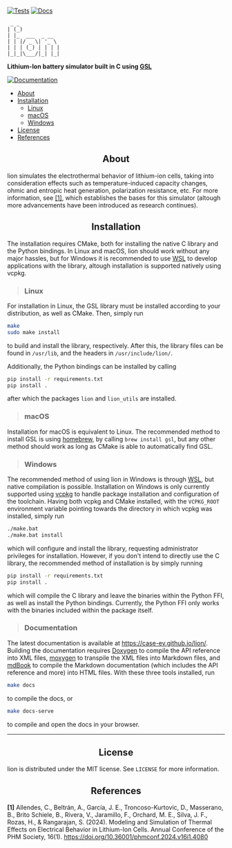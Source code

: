 [![Tests](https://github.com/case-ev/lion/actions/workflows/testing.yml/badge.svg)](https://github.com/case-ev/lion/actions/workflows/testing.yml)
[![Docs](https://github.com/case-ev/lion/actions/workflows/mdbook-pages.yml/badge.svg)](https://github.com/case-ev/lion/actions/workflows/mdbook-pages.yml)


```
 _ _
| (_)
| |_  ___  _ __
| | |/ _ \| '_ \
| | | (_) | | | |
|_|_|\___/|_| |_|

```

**Lithium-Ion battery simulator built in C using [GSL](https://www.gnu.org/software/gsl)**

[![Documentation](https://img.shields.io/badge/Documentation-000000?style=flat&logo=mdbook&logoColor=white)](https://case-ev.github.io/lion/)

- [About](#about)
- [Installation](#installation)
    - [Linux](#linux)
    - [macOS](#macos)
    - [Windows](#windows)
- [License](#license)
- [References](#references)

<h2 id="about" align="center">About</h2>

lion simulates the electrothermal behavior of lithium-ion cells, taking into consideration effects such as temperature-induced capacity changes, ohmic and entropic heat generation, polarization resistance, etc. For more information, see [[1]](#ref1), which establishes the bases for this simulator (altough more advancements have been introduced as research continues).

<h2 id="installation" align="center">Installation</h2>

The installation requires CMake, both for installing the native C library and the Python bindings. In Linux and macOS, lion should work without any major hassles, but for Windows it is recommended to use [WSL](https://learn.microsoft.com/en-us/windows/wsl/) to develop applications with the library, altough installation is supported natively using vcpkg.

>### Linux
For installation in Linux, the GSL library must be installed according to your distribution, as well as CMake. Then, simply run
```bash
make
sudo make install
```
to build and install the library, respectively. After this, the library files can be found in `/usr/lib`, and the headers in `/usr/include/lion/`.

Additionally, the Python bindings can be installed by calling
```bash
pip install -r requirements.txt
pip install .
```
after which the packages `lion` and `lion_utils` are installed.

>### macOS
Installation for macOS is equivalent to Linux. The recommended method to install GSL is using [homebrew](https://brew.sh/), by calling `brew install gsl`, but any other method should work as long as CMake is able to automatically find GSL.

>### Windows
The recommended method of using lion in Windows is through [WSL](https://learn.microsoft.com/en-us/windows/wsl/), but native compilation is possible. Installation on Windows is only currently supported using [vcpkg](https://learn.microsoft.com/en-us/vcpkg/) to handle package installation and configuration of the toolchain. Having both vcpkg and CMake installed, with the `VCPKG_ROOT` environment variable pointing towards the directory in which vcpkg was installed, simply run
```bat
./make.bat
./make.bat install
```
which will configure and install the library, requesting administrator privileges for installation. However, if you don't intend to directly use the C library, the recommended method of installation is by simply running
```bat
pip install -r requirements.txt
pip install .
```
which will compile the C library and leave the binaries within the Python FFI, as well as install the Python bindings. Currently, the Python FFI only works with the binaries included within the package itself.

>### Documentation
The latest documentation is available at https://case-ev.github.io/lion/. Building the documentation requires [Doxygen](https://doxygen.nl/index.html) to compile the API reference into XML files, [moxygen](https://github.com/sourcey/moxygen) to transpile the XML files into Markdown files, and [mdBook](https://github.com/rust-lang/mdbook) to compile the Markdown documentation (which includes the API reference and more) into HTML files. With these three tools installed, run
```bash
make docs
```
to compile the docs, or
```bash
make docs-serve
```
to compile and open the docs in your browser.

---
<h2 id="license" align="center">License</h2>

lion is distributed under the MIT license. See `LICENSE` for more information.

<h2 id="references" align="center">References</h2>

<a name="ref1"></a>
**[1]** Allendes, C., Beltrán, A., García, J. E., Troncoso-Kurtovic, D., Masserano, B., Brito Schiele, B., Rivera, V., Jaramillo, F., Orchard, M. E., Silva, J. F., Rozas, H., & Rangarajan, S. (2024). Modeling and Simulation of Thermal Effects on Electrical Behavior in Lithium-Ion Cells. Annual Conference of the PHM Society, 16(1). https://doi.org/10.36001/phmconf.2024.v16i1.4080
